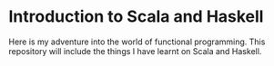 # Introduction to Scala and Haskell

Here is my adventure into the world of functional programming. This repository will include the things I have learnt on Scala and Haskell.

